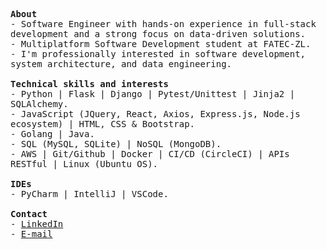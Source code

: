 <p>
  <samp>
    <strong>About</strong><br>
    - Software Engineer with hands-on experience in full-stack development and a strong focus on data-driven solutions.<br>
    - Multiplatform Software Development student at FATEC-ZL.<br>
    - I'm professionally interested in software development, system architecture, and data engineering.
    <br>
    <br>
    <strong>Technical skills and interests</strong><br>
    - Python | Flask | Django | Pytest/Unittest | Jinja2 | SQLAlchemy.<br>
    - JavaScript (JQuery, React, Axios, Express.js, Node.js ecosystem) | HTML, CSS & Bootstrap.<br>
    - Golang | Java.<br>
    - SQL (MySQL, SQLite) | NoSQL (MongoDB).<br>
    - AWS | Git/Github | Docker | CI/CD (CircleCI) | APIs RESTful | Linux (Ubuntu OS).<br>
    <br>
    <strong>IDEs</strong><br>
    - PyCharm | IntelliJ | VSCode.
    <br>
    <br>
    <strong>Contact</strong><br>
    - <a href="https://www.linkedin.com/in/abraaosvs/" target="_blank">LinkedIn</a><br>
    - <a href="mailto:abraaosantos.contato@hotmail.com" target="_blank">E-mail</a>
  </samp>
</p>


